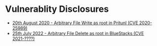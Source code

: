 # Vulnerablity Disclosures 


- [20th August 2020 - Arbitrary File Write as root in Pritunl (CVE 2020-25989)](/25_august_2020)<br>
- [25th July 2022 - Arbitrary File Delete as root in BlueStacks (CVE 2021-????)](/22_july_2022)
